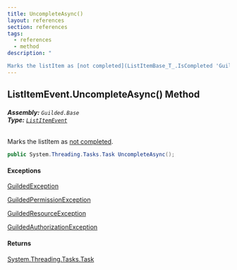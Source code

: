 ```yaml
---
title: UncompleteAsync()
layout: references
section: references
tags:
  - references
  - method
description: "

Marks the listItem as [not completed](ListItemBase_T_.IsCompleted 'Guilded.Base.Content.ListItemBase<T>.IsCompleted')."
---
```


## ListItemEvent.UncompleteAsync() Method
###### **Assembly:** `Guilded.Base`<br/>**Type:** [`ListItemEvent`](ListItemEvent 'Guilded.Base.Events.ListItemEvent')

Marks the listItem as [not completed](ListItemBase_T_.IsCompleted 'Guilded.Base.Content.ListItemBase<T>.IsCompleted').

```csharp
public System.Threading.Tasks.Task UncompleteAsync();
```

#### Exceptions

[GuildedException](GuildedException 'Guilded.Base.GuildedException')

[GuildedPermissionException](GuildedPermissionException 'Guilded.Base.GuildedPermissionException')

[GuildedResourceException](GuildedResourceException 'Guilded.Base.GuildedResourceException')

[GuildedAuthorizationException](GuildedAuthorizationException 'Guilded.Base.GuildedAuthorizationException')

#### Returns
[System.Threading.Tasks.Task](https://docs.microsoft.com/en-us/dotnet/api/System.Threading.Tasks.Task 'System.Threading.Tasks.Task')